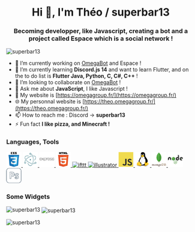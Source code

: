 <h1 align="center">Hi 👋, I'm Théo / superbar13</h1>
<h3 align="center">Becoming developper, like Javascript, creating a bot and a project called Espace which is a social network !</h3>

<p align="left"> <img src="https://komarev.com/ghpvc/?username=superbar13&label=Profile%20views&color=007bff&style=flat" alt="superbar13" /> </p>

- 🔭 I’m currently working on [OmegaBot](https://github.com/superbar13/OmegaBot) and Espace !
- 🌱 I’m currently learning **Discord.js 14** and want to learn Flutter, and on the to do list is **Flutter Java, Python, C, C#, C++** !
- 🎈 I’m looking to collaborate on [OmegaBot](https://github.com/superbar13/OmegaBot) !
- 💬 Ask me about **JavaScript**, I like Javascript !
- 📄 My website is [https://omegagroup.fr/](https://omegagroup.fr/)
- 🌐 My personnal website is [https://theo.omegagroup.fr/](https://theo.omegagroup.fr/)
- 📫 How to reach me : Discord -> **superbar13**
- ⚡ Fun fact **I like pizza, and Minecraft !**

<h3 align="left">Languages, Tools</h3>
<p align="left"> <a href="https://www.w3schools.com/css/" target="_blank" rel="noreferrer"> <img src="https://raw.githubusercontent.com/devicons/devicon/master/icons/css3/css3-original-wordmark.svg" alt="css3" width="40" height="40"/> </a> <a href="https://www.electronjs.org" target="_blank" rel="noreferrer"> <img src="https://raw.githubusercontent.com/devicons/devicon/master/icons/electron/electron-original.svg" alt="electron" width="40" height="40"/> </a> <a href="https://expressjs.com" target="_blank" rel="noreferrer"> <img src="https://raw.githubusercontent.com/devicons/devicon/master/icons/express/express-original-wordmark.svg" alt="express" width="40" height="40"/> </a> <a href="https://www.w3.org/html/" target="_blank" rel="noreferrer"> <img src="https://raw.githubusercontent.com/devicons/devicon/master/icons/html5/html5-original-wordmark.svg" alt="html5" width="40" height="40"/> </a> <a href="https://ifttt.com/" target="_blank" rel="noreferrer"> <img src="https://www.vectorlogo.zone/logos/ifttt/ifttt-ar21.svg" alt="ifttt" width="40" height="40"/> </a> <a href="https://www.adobe.com/in/products/illustrator.html" target="_blank" rel="noreferrer"> <img src="https://www.vectorlogo.zone/logos/adobe_illustrator/adobe_illustrator-icon.svg" alt="illustrator" width="40" height="40"/> </a> <a href="https://developer.mozilla.org/en-US/docs/Web/JavaScript" target="_blank" rel="noreferrer"> <img src="https://raw.githubusercontent.com/devicons/devicon/master/icons/javascript/javascript-original.svg" alt="javascript" width="40" height="40"/> </a> <a href="https://www.linux.org/" target="_blank" rel="noreferrer"> <img src="https://raw.githubusercontent.com/devicons/devicon/master/icons/linux/linux-original.svg" alt="linux" width="40" height="40"/> </a> <a href="https://www.mongodb.com/" target="_blank" rel="noreferrer"> <img src="https://raw.githubusercontent.com/devicons/devicon/master/icons/mongodb/mongodb-original-wordmark.svg" alt="mongodb" width="40" height="40"/> </a> <a href="https://nodejs.org" target="_blank" rel="noreferrer"> <img src="https://raw.githubusercontent.com/devicons/devicon/master/icons/nodejs/nodejs-original-wordmark.svg" alt="nodejs" width="40" height="40"/> </a> <a href="https://www.photoshop.com/en" target="_blank" rel="noreferrer"> <img src="https://raw.githubusercontent.com/devicons/devicon/master/icons/photoshop/photoshop-line.svg" alt="photoshop" width="40" height="40"/> </a> </p>

<h3 align="left">Some Widgets</h3>
<p><img align="left" src="https://github-readme-stats.vercel.app/api/top-langs?username=superbar13&show_icons=true&theme=dark&locale=en&layout=compact" alt="superbar13" /></p>
<p>&nbsp;<img align="center" src="https://github-readme-stats.vercel.app/api?username=superbar13&show_icons=true&theme=dark&locale=en" alt="superbar13" /></p>
<p><img align="center" src="https://github-readme-streak-stats.herokuapp.com/?user=superbar13&theme=dark" alt="superbar13" /></p>

